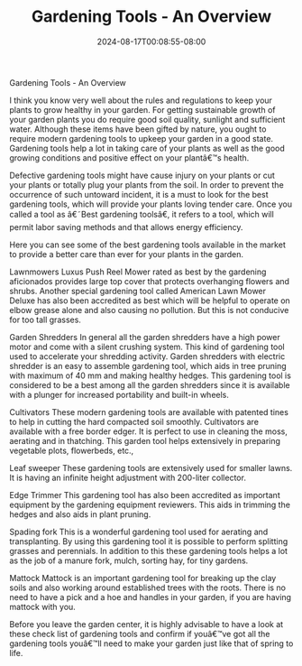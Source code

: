 ﻿---
title: "Gardening Tools - An Overview"
date: 2024-08-17T00:08:55-08:00
description: "Gardening Tips for Web Success"
featured_image: "/images/Gardening.jpg"
tags: ["Gardening"]
---

Gardening Tools - An Overview

I think you know very well about the rules and regulations to keep your plants to grow healthy in your garden. For getting sustainable growth of your garden plants you do require good soil quality, sunlight and sufficient water. Although these items have been gifted by nature, you ought to require modern gardening tools to upkeep your garden in a good state. Gardening tools help a lot in taking care of your plants as well as the good growing conditions and positive effect on your plantâ€™s health.

Defective gardening tools might have cause injury on your plants or cut your plants or totally plug your plants from the soil. In order to prevent the occurrence of such untoward incident, it is a must to look for the best gardening tools, which will provide your plants loving tender care. Once you called a tool as â€˜Best gardening toolsâ€, it refers to a tool, which will permit labor saving methods and that allows energy efficiency. 

Here you can see some of the best gardening tools available in the market to provide a better care than ever for your plants in the garden.

Lawnmowers
Luxus Push Reel Mower rated as best by the gardening aficionados provides large top cover that protects overhanging flowers and shrubs. Another special gardening tool called American Lawn Mower Deluxe has also been accredited as best which will be helpful to operate on elbow grease alone and also causing no pollution. But this is not conducive for too tall grasses.

Garden Shredders
In general all the garden shredders have a high power motor and come with a silent crushing system. This kind of gardening tool used to accelerate your shredding activity.
Garden shredders with electric shredder is an easy to assemble gardening tool, which aids in tree pruning with maximum of 40 mm and making healthy hedges. This gardening tool is considered to be a best among all the garden shredders since it is available with a plunger for increased portability and built-in wheels.

Cultivators
These modern gardening tools are available with patented tines to help in cutting the hard compacted soil smoothly. Cultivators are available with a free border edger. It is perfect to use in cleaning the moss, aerating and in thatching. This garden tool helps extensively in preparing vegetable plots, flowerbeds, etc.,

Leaf sweeper
These gardening tools are extensively used for smaller lawns. It is having an infinite height adjustment with 200-liter collector. 

Edge Trimmer
This gardening tool has also been accredited as important equipment by the gardening equipment reviewers. This aids in trimming the hedges and also aids in plant pruning.

Spading fork
This is a wonderful gardening tool used for aerating and transplanting.  By using this gardening tool it is possible to perform splitting grasses and perennials. In addition to this these gardening tools helps a lot as the job of a manure fork, mulch, sorting hay, for tiny gardens.

Mattock
Mattock is an important gardening tool for breaking up the clay soils and also working around established trees with the roots. There is no need to have a pick and a hoe and handles in your garden, if you are having mattock with you. 

Before you leave the garden center, it is highly advisable to have a look at these check list of gardening tools and confirm if youâ€™ve got all the gardening tools youâ€™ll need to make your garden just like that of spring to life.


